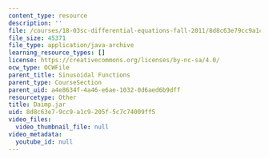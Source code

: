 ```yaml
---
content_type: resource
description: ''
file: /courses/18-03sc-differential-equations-fall-2011/8d8c63e79cc9a1c9205f5c7c74009ff5_Daimp.jar
file_size: 45371
file_type: application/java-archive
learning_resource_types: []
license: https://creativecommons.org/licenses/by-nc-sa/4.0/
ocw_type: OCWFile
parent_title: Sinusoidal Functions
parent_type: CourseSection
parent_uid: a4e8634f-4a46-e6ae-1032-0d6aed6b9dff
resourcetype: Other
title: Daimp.jar
uid: 8d8c63e7-9cc9-a1c9-205f-5c7c74009ff5
video_files:
  video_thumbnail_file: null
video_metadata:
  youtube_id: null
---
```

